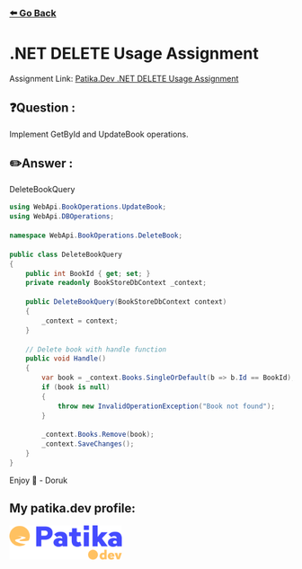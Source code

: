 ### [⬅️ Go Back](../../../README.md)

# .NET DELETE Usage Assignment

Assignment Link: [Patika.Dev .NET DELETE Usage Assignment](https://app.patika.dev/courses/net-core/5-odev-cozum-model-kullanımı)

## ❓Question :

Implement GetById and UpdateBook operations.

## ✏️Answer :

DeleteBookQuery

```c#
using WebApi.BookOperations.UpdateBook;
using WebApi.DBOperations;

namespace WebApi.BookOperations.DeleteBook;

public class DeleteBookQuery
{
    public int BookId { get; set; }
    private readonly BookStoreDbContext _context;

    public DeleteBookQuery(BookStoreDbContext context)
    {
        _context = context;
    }

    // Delete book with handle function
    public void Handle()
    {
        var book = _context.Books.SingleOrDefault(b => b.Id == BookId);
        if (book is null)
        {
            throw new InvalidOperationException("Book not found");
        }

        _context.Books.Remove(book);
        _context.SaveChanges();
    }
}
```

Enjoy 🚀 - Doruk

## My patika.dev profile:

<a href="https://app.patika.dev/kaolin"><img src="../../../assets/newPatikaLogo.svg" width=200/></a>
